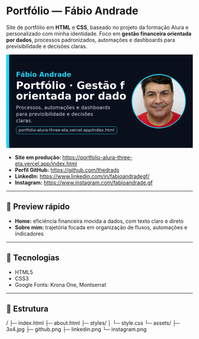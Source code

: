 # Portfólio — Fábio Andrade

Site de portfólio em **HTML** e **CSS**, baseado no projeto da formação Alura e personalizado com minha identidade. Foco em **gestão financeira orientada por dados**, processos padronizados, automações e dashboards para previsibilidade e decisões claras.

![Social preview do Portfólio](assets/social-preview.png)

- **Site em produção:** https://portfolio-alura-three-eta.vercel.app/index.html  
- **Perfil GitHub:** https://github.com/thedrads  
- **LinkedIn:** https://www.linkedin.com/in/fabioandradegf/  
- **Instagram:** https://www.instagram.com/fabioandrade.gf  

---

## 👀 Preview rápido
- **Home:** eficiência financeira movida a dados, com texto claro e direto  
- **Sobre mim:** trajetória focada em organização de fluxos, automações e indicadores

---

## 🧰 Tecnologias
- HTML5  
- CSS3  
- Google Fonts: Krona One, Montserrat

---

## 📂 Estrutura
/
├─ index.html
├─ about.html
├─ styles/
│  └─ style.css
└─ assets/
   ├─ 3x4.jpg
   ├─ github.png
   ├─ linkedin.png
   └─ instagram.png
